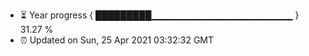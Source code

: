 - ⏳ Year progress { █████████▁▁▁▁▁▁▁▁▁▁▁▁▁▁▁▁▁▁▁▁▁ } 31.27 %
- ⏰ Updated on Sun, 25 Apr 2021 03:32:32 GMT

